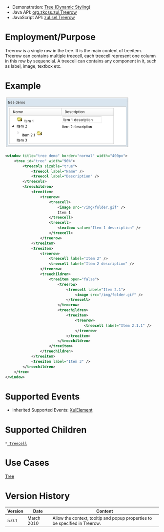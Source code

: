 
- Demonstration: [Tree (Dynamic Styling)](http://www.zkoss.org/zkdemo/tree/dynamic_styling)
- Java API: [org.zkoss.zul.Treerow](https://www.zkoss.org/javadoc/latest/zk/org/zkoss/zul/Treerow.html)
- JavaScript API: [zul.sel.Treerow](https://www.zkoss.org/javadoc/latest/jsdoc/classes/zul.sel.Treerow.html)


# Employment/Purpose

Treerow is a single row in the tree. It is the main content of treeitem.
Treerow can contains multiple treecell, each treecell represent one
column in this row by sequencial. A treecell can contains any component
in it, such as label, image, textbox etc.

# Example

![](/zk_component_ref/images/ZKComRef_Treeitem.png)

```xml
<window title="tree demo" border="normal" width="400px">
    <tree id="tree" width="90%">
        <treecols sizable="true">
            <treecol label="Name" />
            <treecol label="Description" />
        </treecols>
        <treechildren>
            <treeitem>
                <treerow>
                    <treecell>
                        <image src="/img/folder.gif" />
                        Item 1
                    </treecell>
                    <treecell>
                        <textbox value="Item 1 description" />
                    </treecell>
                </treerow>
            </treeitem>
            <treeitem>
                <treerow>
                    <treecell label="Item 2" />
                    <treecell label="Item 2 description" />
                </treerow>
                <treechildren>
                    <treeitem open="false">
                        <treerow>
                            <treecell label="Item 2.1">
                                <image src="/img/folder.gif" />
                            </treecell>
                        </treerow>
                        <treechildren>
                            <treeitem>
                                <treerow>
                                    <treecell label="Item 2.1.1" />
                                </treerow>
                            </treeitem>
                        </treechildren>
                    </treeitem>
                </treechildren>
            </treeitem>
            <treeitem label="Item 3" />
        </treechildren>
    </tree>
</window>
```

# Supported Events

- Inherited Supported Events: [ XulElement]({{site.baseurl}}/zk_component_ref/xulelement#Supported_Events)

# Supported Children

`*`[` Treecell`]({{site.baseurl}}/zk_component_ref/treecell)

# Use Cases

[ Tree]({{site.baseurl}}/zk_component_ref/tree#Use_Cases)

# Version History



| Version | Date       | Content                                                                     |
|---------|------------|-----------------------------------------------------------------------------|
| 5.0.1   | March 2010 | Allow the context, tooltip and popup properties to be specified in Treerow. |


